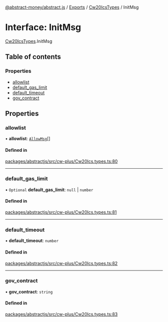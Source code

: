 [@abstract-money/abstract.js](../README.md) / [Exports](../modules.md) / [Cw20IcsTypes](../modules/Cw20IcsTypes.md) / InitMsg

# Interface: InitMsg

[Cw20IcsTypes](../modules/Cw20IcsTypes.md).InitMsg

## Table of contents

### Properties

- [allowlist](Cw20IcsTypes.InitMsg.md#allowlist)
- [default\_gas\_limit](Cw20IcsTypes.InitMsg.md#default_gas_limit)
- [default\_timeout](Cw20IcsTypes.InitMsg.md#default_timeout)
- [gov\_contract](Cw20IcsTypes.InitMsg.md#gov_contract)

## Properties

### allowlist

• **allowlist**: [`AllowMsg`](Cw20IcsTypes.AllowMsg.md)[]

#### Defined in

[packages/abstractjs/src/cw-plus/Cw20Ics.types.ts:80](https://github.com/AbstractSDK/frontend/blob/07410073/packages/abstractjs/src/cw-plus/Cw20Ics.types.ts#L80)

___

### default\_gas\_limit

• `Optional` **default\_gas\_limit**: ``null`` \| `number`

#### Defined in

[packages/abstractjs/src/cw-plus/Cw20Ics.types.ts:81](https://github.com/AbstractSDK/frontend/blob/07410073/packages/abstractjs/src/cw-plus/Cw20Ics.types.ts#L81)

___

### default\_timeout

• **default\_timeout**: `number`

#### Defined in

[packages/abstractjs/src/cw-plus/Cw20Ics.types.ts:82](https://github.com/AbstractSDK/frontend/blob/07410073/packages/abstractjs/src/cw-plus/Cw20Ics.types.ts#L82)

___

### gov\_contract

• **gov\_contract**: `string`

#### Defined in

[packages/abstractjs/src/cw-plus/Cw20Ics.types.ts:83](https://github.com/AbstractSDK/frontend/blob/07410073/packages/abstractjs/src/cw-plus/Cw20Ics.types.ts#L83)

